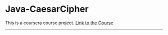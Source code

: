 # Java-CaesarCipher
This is a coursera course project.
[Link to the Course](https://www.coursera.org/specializations/java-programming)

--- 
